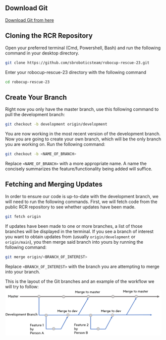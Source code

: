 ## Download Git 
[Download Git from here](https://git-scm.com/downloads)

## Cloning the RCR Repository

Open your preferred terminal (Cmd, Powershell, Bash) and run the following command in your desktop directory.
``` bash
git clone https://github.com/sbroboticsteam/robocup-rescue-23.git
```

Enter your robocup-rescue-23 directory with the following command
``` bash
cd robocup-rescue-23
```
## Create Your Branch

Right now you only have the master branch, use this following command to pull the development branch:
``` bash
git checkout -b development origin/development
```

You are now working in the most recent version of the development branch. Now you are going to create your own branch, which will be the only branch you are working on. Run the following command:
``` bash
git checkout -b <NAME_OF_BRANCH>
```
Replace `<NAME_OF_BRANCH>` with a more appropriate name. A name the concisely summarizes the feature/functionality being added will suffice.

## Fetching and Merging Updates
In order to ensure our code is up-to-date with the development branch, we will need to run the following commands. First, we will fetch code from the public RCR repository to see whether updates have been made.

``` bash
git fetch origin
```
If updates have been made to one or more branches, a list of those branches will be displayed in the terminal. If you see a branch of interest you want to obtain updates from (usually `origin/development` or `origin/main`), you then merge said branch into yours by running the following command:
``` bash
git merge origin/<BRANCH_OF_INTEREST>
```
Replace `<BRANCH_OF_INTEREST>` with the branch you are attempting to merge into your branch.

This is the layout of the Git branches and an example of the workflow we will try to follow:
<img src="./misc/img/gitBranchWokflow.png" alt="Kitten" title="Git Branching Check" style="border-radius : 7px" />